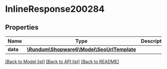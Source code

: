 # InlineResponse200284

## Properties
Name | Type | Description | Notes
------------ | ------------- | ------------- | -------------
**data** | [**\Rundum\Shopware6\Model\SeoUrlTemplate**](SeoUrlTemplate.md) |  | [optional] 

[[Back to Model list]](../../README.md#documentation-for-models) [[Back to API list]](../../README.md#documentation-for-api-endpoints) [[Back to README]](../../README.md)

